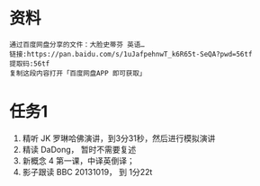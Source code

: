 # 资料
	通过百度网盘分享的文件：大脸史蒂芬 英语…
	链接:https://pan.baidu.com/s/1uJafpehnwT_k6R65t-SeQA?pwd=56tf 
	提取码:56tf
	复制这段内容打开「百度网盘APP 即可获取」

# 任务1
1. 精听 JK 罗琳哈佛演讲，到3分31秒，然后进行模拟演讲
2. 精读 DaDong， 暂时不需要复述
3. 新概念 4 第一课，中译英倒译；
4. 影子跟读 BBC 20131019， 到 1分22t